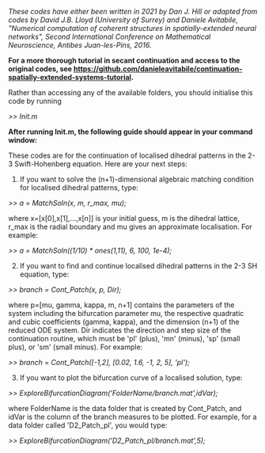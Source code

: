 *These codes have either been written in 2021 by Dan J. Hill or adapted from codes by David J.B. Lloyd (University of Surrey) and Daniele Avitabile, "Numerical computation of coherent structures in spatially-extended neural networks", Second International Conference on Mathematical Neuroscience, Antibes Juan-les-Pins, 2016.*

**For a more thorough tutorial in secant continuation and access to the original codes, see https://github.com/danieleavitabile/continuation-spatially-extended-systems-tutorial.**

Rather than accessing any of the available folders, you should initialise this code by running

*>> Init.m*


**After running Init.m, the following guide should appear in your command window:**

These codes are for the continuation of localised dihedral patterns in the 2-3 Swift-Hohenberg equation.
Here are your next steps:

1. If you want to solve the (n+1)-dimensional algebraic matching condition for localised dihedral
   patterns, type:
 
*>> a = MatchSoln(x, m, r_max, mu);*
 
   where x=[x[0],x[1],...,x[n]] is your initial guess, m is the dihedral lattice,
   r_max is the radial boundary and mu gives an approximate localisation. For example:
 
*>> a = MatchSoln((1/10) * ones(1,11), 6, 100, 1e-4);*
 
2. If you want to find and continue localised dihedral patterns in the 2-3 SH equation, type:
 
*>> branch = Cont_Patch(x, p, Dir);*
 
   where p=[mu, gamma, kappa, m, n+1] contains the parameters of the system including the bifurcation
   parameter mu, the respective quadratic and cubic coefficients (gamma, kappa), and the dimension 
   (n+1) of the reduced ODE system. Dir indicates the direction and step size of the continuation
   routine, which must be 'pl' (plus), 'mn' (minus), 'sp' (small plus), or 'sm' (small minus).
   For example:
 
*>> branch = Cont_Patch([-1,2], [0.02, 1.6, -1, 2, 5], 'pl');*
 
3. If you want to plot the bifurcation curve of a localised solution, type:
 
*>> ExploreBifurcationDiagram('FolderName/branch.mat',idVar);*
 
   where FolderName is the data folder that is created by Cont_Patch, and idVar is the column of the
   branch measures to be plotted. For example, for a data folder called 'D2_Patch_pl', you would type:
 
*>> ExploreBifurcationDiagram('D2_Patch_pl/branch.mat',5);*
 
